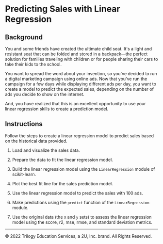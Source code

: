 # Predicting Sales with Linear Regression

## Background

You and some friends have created the ultimate child seat. It's a light and resistant seat that can be folded and stored in a backpack—the perfect solution for families traveling with children or for people sharing their cars to take their kids to the school.

You want to spread the word about your invention, so you've decided to run a digital marketing campaign using online ads. Now that you've run the campaign for a few days while displaying different ads per day, you want to create a model to predict the expected sales, depending on the number of ads you decide to show on the internet.

And, you have realized that this is an excellent opportunity to use your linear regression skills to create a prediction model.

## Instructions

Follow the steps to create a linear regression model to predict sales based on the historical data provided.

1. Load and visualize the sales data.

2. Prepare the data to fit the linear regression model.

3. Build the linear regression model using the `LinearRegression` module of scikit-learn.

4. Plot the best fit line for the sales prediction model.

5. Use the linear regression model to predict the sales with 100 ads.

6. Make predictions using the `predict` function of the `LinearRegression` module.

7. Use the original data (the `X` and `y` sets) to assess the linear regression model using the score, r2, mse, rmse, and standard deviation metrics.

---

© 2022 Trilogy Education Services, a 2U, Inc. brand. All Rights Reserved.
